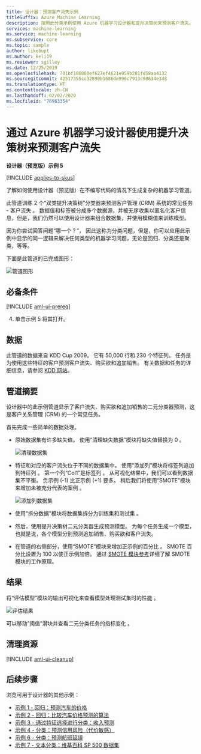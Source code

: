 ```yaml
---
title: 设计器：预测客户流失示例
titleSuffix: Azure Machine Learning
description: 按照此分类示例使用 Azure 机器学习设计器和提升决策树来预测客户流失。
services: machine-learning
ms.service: machine-learning
ms.subservice: core
ms.topic: sample
author: likebupt
ms.author: keli19
ms.reviewer: sgilley
ms.date: 12/25/2019
ms.openlocfilehash: 701bf186080ef627ef4621e959b281fd58aa4132
ms.sourcegitcommit: 42517355cc32890b1686de996c7913c98634e348
ms.translationtype: HT
ms.contentlocale: zh-CN
ms.lasthandoff: 02/02/2020
ms.locfileid: "76963354"
---
```

# <a name="use-boosted-decision-tree-to-predict-churn-with-azure-machine-learning-designer"></a>通过 Azure 机器学习设计器使用提升决策树来预测客户流失

**设计器（预览版）示例 5**

[!INCLUDE [applies-to-skus](../../includes/aml-applies-to-enterprise-sku.md)]

了解如何使用设计器（预览版）在不编写代码的情况下生成复杂的机器学习管道。

此管道训练 2 个“双类提升决策树”分类器来预测客户管理 (CRM) 系统的常见任务 - 客户流失  。 数据值和标签被分成多个数据源，并被无序收集以匿名化客户信息，但是，我们仍然可以使用设计器来组合数据集，并使用模糊值来训练模型。

因为你尝试回答问题“哪一个？”， 因此这称为分类问题，但是，你可以应用此示例中显示的同一逻辑来解决任何类型的机器学习问题，无论是回归、分类还是聚类，等等。

下面是此管道的已完成图形：

![管道图形](./media/how-to-designer-sample-classification-churn/pipeline-graph.png)

## <a name="prerequisites"></a>必备条件

[!INCLUDE [aml-ui-prereq](../../includes/aml-ui-prereq.md)]

4. 单击示例 5 将其打开。 

## <a name="data"></a>数据

此管道的数据来自 KDD Cup 2009。 它有 50,000 行和 230 个特征列。 任务是为使用这些特征的客户预测客户流失、购买欲和追加销售。 有关数据和任务的详细信息，请参阅 [KDD 网站](https://www.kdd.org/kdd-cup/view/kdd-cup-2009)。

## <a name="pipeline-summary"></a>管道摘要

设计器中的此示例管道显示了客户流失、购买欲和追加销售的二元分类器预测，这是客户关系管理 (CRM) 的一个常见任务。

首先完成一些简单的数据处理。

- 原始数据集有许多缺失值。 使用“清理缺失数据”模块将缺失值替换为 0  。

    ![清理数据集](media/how-to-designer-sample-classification-churn/sample5-dataset-1225.png)

- 特征和对应的客户流失位于不同的数据集中。 使用“添加列”模块将标签列追加到特征列  。 第一个列“Col1”是标签列  。 从可视化结果中，我们可以看到数据集不平衡。 负示例 (-1) 比正示例 (+1) 要多。 稍后我们将使用“SMOTE”模块来增加未被充分代表的案例  。

    ![添加列数据集](./media/how-to-designer-sample-classification-churn/sample5-addcol-1225.png)



- 使用“拆分数据”模块将数据集拆分为训练集和测试集  。

- 然后，使用提升决策树二元分类器生成预测模型。 为每个任务生成一个模型，也就是说，各个模型分别预测追加销售、购买欲和客户流失。

- 在管道的右侧部分，使用“SMOTE”模块来增加正示例的百分比  。 SMOTE 百分比设置为 100 以使正示例加倍。 通过 [SMOTE 模块参考](algorithm-module-reference/smote.md)详细了解 SMOTE 模块的工作原理。

## <a name="results"></a>结果

将“评估模型”模块的输出可视化来查看模型处理测试集时的性能  。 

![评估结果](./media/how-to-designer-sample-classification-churn/sample5-evaluate-1225.png)

 可以移动“阈值”滑块并查看二元分类任务的指标变化  。 

## <a name="clean-up-resources"></a>清理资源

[!INCLUDE [aml-ui-cleanup](../../includes/aml-ui-cleanup.md)]

## <a name="next-steps"></a>后续步骤

浏览可用于设计器的其他示例：

- [示例 1 - 回归：预测汽车的价格](how-to-designer-sample-regression-automobile-price-basic.md)
- [示例 2 - 回归：比较汽车价格预测的算法](how-to-designer-sample-regression-automobile-price-compare-algorithms.md)
- [示例 3 - 通过特征选择进行分类：收入预测](how-to-designer-sample-classification-predict-income.md)
- [示例 4 - 分类：预测信用风险（代价敏感）](how-to-designer-sample-classification-credit-risk-cost-sensitive.md)
- [示例 6 - 分类：预测航班延误](how-to-designer-sample-classification-flight-delay.md)
- [示例 7 - 文本分类：维基百科 SP 500 数据集](how-to-designer-sample-text-classification.md)
